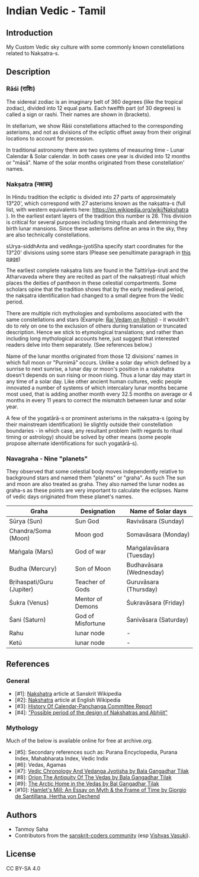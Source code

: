 # Indian Vedic - Tamil

## Introduction

My Custom Vedic sky culture with some commonly known constellations related to Nakṣatra-s.

## Description

### <notr>Rāśi (राशिः)</notr>

The sidereal zodiac is an imaginary belt of 360 degrees (like the tropical zodiac), divided into 12 equal parts. Each twelfth part (of 30 degrees) is called a sign or rashi. Their names are shown in (brackets).

In stellarium, we show Rāśi constellations attached to the corresponding asterisms, and not as divisions of the ecliptic offset away from their original locations to account for precession.

In traditional astronomy there are two systems of measuring time - Lunar Calendar & Solar calendar. In both cases one year is divided into 12 months or "māsā". Name of the solar months originated from these constellation' names.

### <notr>Nakṣatra (नक्षत्रम्)</notr>

In Hindu tradition the ecliptic is divided into 27 parts of approximately 13°20', which correspond with 27 asterisms known as the nakṣatra-s (full list, with western equivalents here: https://en.wikipedia.org/wiki/Nakshatra ). In the earliest extant layers of the tradition this number is 28. This division is critical for several purposes including timing rituals and determining the birth lunar mansions. Since these asterisms define an area in the sky, they are also technically constellations.

sUrya-siddhAnta and vedAnga-jyotiSha specify start coordinates for the 13°20' divisions using some stars (Please see penultimate paragraph in [this page](https://archive.org/stream/HistoryOfCalendarPanchangaCommittee/History-of-Calendar-Panchanga-Committee#page/n42/mode/1up))

The earliest complete nakṣatra lists are found in the Taittirīya-śruti and the Atharvaveda where they are recited as part of the nakṣatreṣṭi ritual which places the deities of pantheon in these celestial compartments. Some scholars opine that the tradition shows that by the early medieval period, the nakṣatra identification had changed to a small degree from the Vedic period.

There are multiple rich mythologies and symbolisms associated with the same constellations and stars (Example: [Raj Vedam on Rohini](https://www.youtube.com/watch?v=Jq__DXtfeXw)) - it wouldn't do to rely on one to the exclusion of others during translation or truncated description. Hence we stick to etymological translations; and rather than including long mythological accounts here, just suggest that interested readers delve into them separately. (See references below.)

Name of the lunar months originated from those 12 divisions' names in which full moon or "Purnimā" occurs. Unlike a solar day which defined by a sunrise to next sunrise, a lunar day or moon's position in a nakshatra doesn't depends on sun rising or moon rising. Thus a lunar day may start in any time of a solar day. Like other ancient human cultures, vedic people innovated a number of systems of which intercalary lunar months became most used, that is adding another month every 32.5 months on average or 4 months in every 11 years to correct the mismatch between lunar and solar year.

A few of the yogatārā-s or prominent asterisms in the nakṣatra-s (going by their mainstream identification) lie slightly outside their constellation boundaries - in which case, any resultant problem (with regards to ritual timing or astrology) should be solved by other means (some people propose alternate identifications for such yogatārā-s).

### Navagraha - Nine "planets"

They observed that some celestial body moves independently relative to background stars and named them "planets" or "graha". As such The sun and moon are also treated as graha. They also named the lunar nodes as graha-s as these points are very important to calculate the eclipses. Name of vedic days originated from these planet's names.

|Graha|Designation|Name of Solar days|
|-----|-----------|------------------|
|<notr>Sūrya </notr>(Sun)|Sun God|<notr>Ravivāsara </notr>(Sunday)|
|<notr>Chandra/Soma </notr>(Moon)|Moon god|<notr>Somavāsara </notr>(Monday)|
|<notr>Maṅgala </notr>(Mars)|God of war|<notr>Maṅgalavāsara </notr>(Tuesday)|
|<notr>Budha </notr>(Mercury)|Son of Moon|<notr>Budhavāsara </notr>(Wednesday)|
|<notr>Bṛihaspati/Guru </notr>(Jupiter)|Teacher of Gods|<notr>Guruvāsara </notr>(Thursday)|
|<notr>Śukra </notr>(Venus)|Mentor of Demons|<notr>Śukravāsara </notr>(Friday)|
|<notr>Śani </notr>(Saturn)|God of Misfortune|<notr>Śanivāsara </notr>(Saturday)|
|<notr>Rahu</notr>|lunar node|-|
|<notr>Ketú</notr>|lunar node|-|

## References

### General

 - [#1]: [Nakshatra](https://sa.wikipedia.org/wiki/नक्षत्रम्) article at Sanskrit Wikipedia
 - [#2]: [Nakshatra](http://en.wikipedia.org/wiki/Nakshatra) article at English Wikipedia
 - [#3]: [History Of Calendar-Panchanga Committee Report](https://archive.org/stream/HistoryOfCalendarPanchangaCommittee/History-of-Calendar-Panchanga-Committee#page/n77/mode/2up)
 - [#4]: ["Possible period of the design of Nakshatras and Abhijit"](http://www.tifr.res.in/~archaeo/papers/Others/Possible%20period%20of%20the%20design%20of%20Nakshatras.pdf)

### Mythology

Much of the below is available online for free at archive.org.

 - [#5]: Secondary references such as: Purana Encyclopedia, Purana Index, Mahabharata Index, Vedic Indix
 - [#6]: Vedas, Agamas
 - [#7]: [Vedic Chronology And Vedanga Jyotisha by Bala Gangadhar Tilak](https://archive.org/details/vedicchronologya033083mbp/page/n5)
 - [#8]: [Orion The Antiquity Of The Vedas by Bala Gangadhar Tilak](https://archive.org/details/in.gov.ignca.5110)
 - [#9]: [The Arctic Home in the Vedas by Bal Gangadhar Tilak](https://archive.org/details/arctichm/page/n21/mode/2up)
 - [#10]: [Hamlet's Mill: An Essay on Myth & the Frame of Time by Giorgio de Santillana, Hertha von Dechend](https://archive.org/details/HamletsMill)

## Authors

 - Tanmoy Saha
 - Contributors from the [sanskrit-coders community](https://github.com/sanskrit-coders) (esp [Vishvas Vasuki](https://github.com/vvasuki/)).

## License

CC BY-SA 4.0

